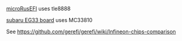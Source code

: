 
[microRusEFI](https://github.com/gerefi/hw_microRusEfi) uses tle8888

[subaru EG33 board](https://gerefi.com/forum/viewtopic.php?p=35502) uses MC33810



See https://github.com/gerefi/gerefi/wiki/Infineon-chips-comparison